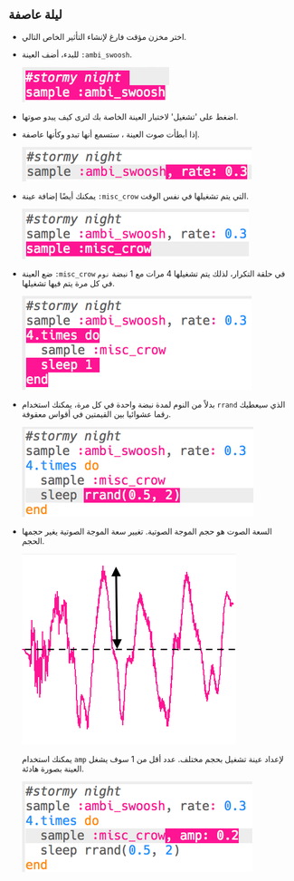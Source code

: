 ## ليلة عاصفة

+ اختر مخزن مؤقت فارغ لإنشاء التأثير الخاص التالي.

+ للبدء، أضف العينة `:ambi_swoosh`.
    
    ![لقطة الشاشة](images/effects-storm-sample.png)

+ اضغط على 'تشغيل' لاختبار العينة الخاصة بك لترى كيف يبدو صوتها.

+ إذا أبطأت صوت العينة ، ستسمع أنها تبدو وكأنها عاصفة.
    
    ![لقطة الشاشة](images/effects-storm-rate.png)

+ يمكنك أيضًا إضافة عينة `:misc_crow` التي يتم تشغيلها في نفس الوقت.
    
    ![لقطة الشاشة](images/effects-storm-crow.png)

+ ضع العينة `:misc_crow` في حلقة التكرار، لذلك يتم تشغيلها 4 مرات مع 1 نبضة `نوم` في كل مرة يتم فيها تشغيلها.
    
    ![لقطة الشاشة](images/effects-storm-crow-repeat.png)

+ بدلاً من النوم لمدة نبضة واحدة في كل مرة، يمكنك استخدام `rrand` الذي سيعطيك رقما عشوائيا بين القيمتين في أقواس معقوفة.
    
    ![لقطة الشاشة](images/effects-storm-crow-rand.png)

+ السعة الصوت هو حجم الموجة الصوتية. تغيير سعة الموجة الصوتية يغير حجمها الحجم.
    
    ![السعة](images/effects-amplitude.png)
    
    يمكنك استخدام `amp` لإعداد عينة تشغيل بحجم مختلف. عدد أقل من 1 سوف يشغل العينة بصورة هادئة.
    
    ![لقطة الشاشة](images/effects-storm-crow-amp.png)